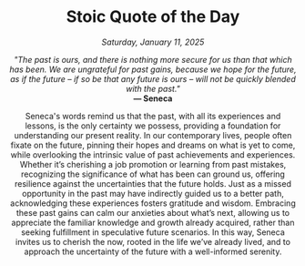 <h1 align="center">Stoic Quote of the Day</h1>
<p align="center"><em>Saturday, January 11, 2025</em></p>
<p align="center">
    <em>"The past is ours, and there is nothing more secure for us than that which has been. We are ungrateful for past gains, because we hope for the future, as if the future – if so be that any future is ours – will not be quickly blended with the past."</em><br>
    <strong>— Seneca</strong>
</p>

<p align="center" style="max-width:600px;margin:0 auto;">
    Seneca's words remind us that the past, with all its experiences and lessons, is the only certainty we possess, providing a foundation for understanding our present reality. In our contemporary lives, people often fixate on the future, pinning their hopes and dreams on what is yet to come, while overlooking the intrinsic value of past achievements and experiences. Whether it’s cherishing a job promotion or learning from past mistakes, recognizing the significance of what has been can ground us, offering resilience against the uncertainties that the future holds. Just as a missed opportunity in the past may have indirectly guided us to a better path, acknowledging these experiences fosters gratitude and wisdom. Embracing these past gains can calm our anxieties about what’s next, allowing us to appreciate the familiar knowledge and growth already acquired, rather than seeking fulfillment in speculative future scenarios. In this way, Seneca invites us to cherish the now, rooted in the life we’ve already lived, and to approach the uncertainty of the future with a well-informed serenity.
</p>
